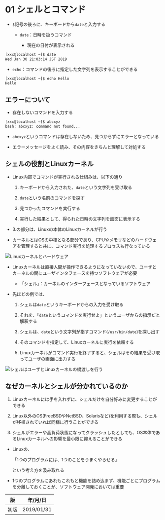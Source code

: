 01 シェルとコマンド
=================

* `$`記号の後ろに、キーボードから`date`と入力する

  * `date`：日時を扱うコマンド

    * 現在の日付が表示される

```bash
[xxx@localhost ~]$ date
Wed Jan 30 21:03:14 JST 2019
```

* `echo`：コマンドの後ろに指定した文字列を表示することができる

```bash
[xxx@localhost ~]$ echo Hello
Hello
```



## エラーについて

* 存在しないコマンドを入力する

```bash
[xxx@localhost ~]$ abcxyz
bash: abcxyz: command not found...
```

* `abcxyz`というコマンドは存在しないため、見つからずにエラーとなっている

* エラーメッセージをよく読み、その内容をきちんと理解して対処する



## シェルの役割とLinuxカーネル

* Linux内部でコマンドが実行される仕組みは、以下の通り

  1. キーボードから入力された、`date`という文字列を受け取る

  1. `date`という名前のコマンドを探す

  1. 見つかったコマンドを実行する

  1. 実行した結果として、得られた日時の文字列を画面に表示する

* 3.の部分は、Linuxの本体のLinuxカーネルが行う

* カーネルとはOSの中核となる部分であり、CPUやメモリなどのハードウェアを管理すると共に、コマンド実行を処理するプロセスも行なっている

![Linuxカーネルとハードウェア](./images/Linuxカーネルとハードウェア.png)

* Linuxカーネルは直接人間が操作できるようになっていないので、ユーザとカーネルの間にユーザインタフェースを持つソフトウェアが必要

  * 「シェル」：カーネルのインターフェースとなっているソフトウェア

* 先ほどの例では、

  1. シェルは`date`というキーボードからの入力を受け取る

  1. それを、「`date`というコマンドを実行せよ」というユーザからの指示だと解釈する

  1. シェルは、`date`という文字列が指すコマンド(`/usr/bin/date`)を探し出す

  1. そのコマンドを指定して、Linuxカーネルに実行を依頼する

  1. Linuxカーネルがコマンド実行を終了すると、シェルはその結果を受け取ってユーザの画面に出力する

![シェルはユーザとLinuxカーネルの橋渡しを行う](./images/シェルはユーザとLinuxカーネルの橋渡しを行う.png)



## なぜカーネルとシェルが分かれているのか

1. Linuxカーネルには手を入れずに、シェルだけを自分好みに変更することができる

1. Linux以外のOS(FreeBSDやNetBSD、Solarisなど)を利用する際も、シェルが移植されていれば同様に行うことができる

1. シェルがエラーや高負荷状態になってクラッシュしたとしても、OS本体であるLinuxカーネルへの影響を最小限に抑えることができる

* Linuxの、

  「1つのプログラムには、1つのことをうまくやらせる」

  という考え方を汲み取れる

* 1つのプログラムにあれもこれもと機能を詰め込まず、機能ごとにプログラムを分離しておくことが、ソフトウェア開発においては重要



| 版 |  年/月/日 |
|----|----------|
|初版|2019/01/31|
